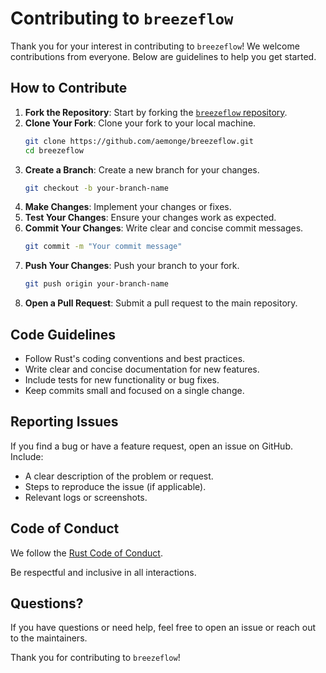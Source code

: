 # Contributing to `breezeflow`

Thank you for your interest in contributing to `breezeflow`! We welcome contributions from everyone. Below are guidelines to help
 you get started.

## How to Contribute

1. **Fork the Repository**: Start by forking the 
    [`breezeflow` repository](https://github.com/aemonge/breezeflow).
2. **Clone Your Fork**: Clone your fork to your local machine.
   ```bash
   git clone https://github.com/aemonge/breezeflow.git
   cd breezeflow
   ```
3. **Create a Branch**: Create a new branch for your changes.
   ```bash
   git checkout -b your-branch-name
   ```
4. **Make Changes**: Implement your changes or fixes.
5. **Test Your Changes**: Ensure your changes work as expected.
6. **Commit Your Changes**: Write clear and concise commit messages.
   ```bash
   git commit -m "Your commit message"
   ```
7. **Push Your Changes**: Push your branch to your fork.
   ```bash
   git push origin your-branch-name
   ```
8. **Open a Pull Request**: Submit a pull request to the main repository.

## Code Guidelines

- Follow Rust's coding conventions and best practices.
- Write clear and concise documentation for new features.
- Include tests for new functionality or bug fixes.
- Keep commits small and focused on a single change.

## Reporting Issues

If you find a bug or have a feature request, open an issue on GitHub. Include:
- A clear description of the problem or request.
- Steps to reproduce the issue (if applicable).
- Relevant logs or screenshots.

## Code of Conduct

We follow the [Rust Code of Conduct](https://www.rust-lang.org/policies/code-of-conduct). 

Be respectful and inclusive in all interactions.

## Questions?

If you have questions or need help, feel free to open an issue or reach out to the maintainers.

Thank you for contributing to `breezeflow`!
